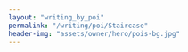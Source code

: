 ```yaml
---
layout: "writing_by_poi"
permalink: "/writing/poi/Staircase"
header-img: "assets/owner/hero/pois-bg.jpg"
---
```


